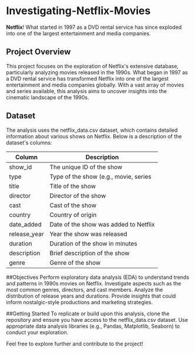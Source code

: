# Investigating-Netflix-Movies

**Netflix**! What started in 1997 as a DVD rental service has since exploded into one of the largest entertainment and media companies.

## Project Overview
This project focuses on the exploration of Netflix's extensive database, particularly analyzing movies released in the 1990s. What began in 1997 as a DVD rental service has transformed Netflix into one of the largest entertainment and media companies globally. With a vast array of movies and series available, this analysis aims to uncover insights into the cinematic landscape of the 1990s.

## Dataset
The analysis uses the netflix_data.csv dataset, which contains detailed information about various shows on Netflix. Below is a description of the dataset's columns:

| Column | Description |
| ------------- | ------------- |
| show_id  | The unique ID of the show  |
| type  | Type of the show (e.g., movie, series  |
| title  | Title of the show |
| director  | Director of the show |
| cast  | Cast of the show |
| country  | Country of origin |
| date_added  | Date of the show was added to Netflix |
| release_year  | Year the show was released |
| duration  | Duration of the show in minutes |
| description  | Brief description of the show |
| genre | Genre of the show |

##Objectives
Perform exploratory data analysis (EDA) to understand trends and patterns in 1990s movies on Netflix.
Investigate aspects such as the most common genres, directors, and cast members.
Analyze the distribution of release years and durations.
Provide insights that could inform nostalgic-style productions and marketing strategies.

##Getting Started
To replicate or build upon this analysis, clone the repository and ensure you have access to the netflix_data.csv dataset. Use appropriate data analysis libraries (e.g., Pandas, Matplotlib, Seaborn) to conduct your exploration. 

Feel free to explore further and contribute to the project!
